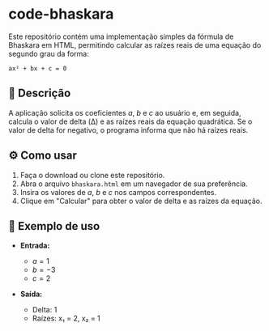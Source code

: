 

# code-bhaskara

Este repositório contém uma implementação simples da fórmula de Bhaskara em HTML, permitindo calcular as raízes reais de uma equação do segundo grau da forma:

```
ax² + bx + c = 0
```

## 📌 Descrição

A aplicação solicita os coeficientes $a$, $b$ e $c$ ao usuário e, em seguida, calcula o valor de delta (Δ) e as raízes reais da equação quadrática. Se o valor de delta for negativo, o programa informa que não há raízes reais.

## ⚙️ Como usar

1. Faça o download ou clone este repositório.
2. Abra o arquivo `bhaskara.html` em um navegador de sua preferência.
3. Insira os valores de $a$, $b$ e $c$ nos campos correspondentes.
4. Clique em "Calcular" para obter o valor de delta e as raízes da equação.

## 🧪 Exemplo de uso

* **Entrada:**

  * $a = 1$
  * $b = -3$
  * $c = 2$

* **Saída:**

  * Delta: 1
  * Raízes: x₁ = 2, x₂ = 1


